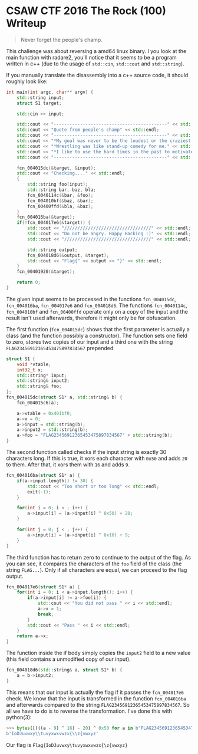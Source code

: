 # CSAW CTF 2016 The Rock (100) Writeup

> Never forget the people's champ.

This challenge was about reversing a amd64 linux binary. I you look at the main
function with radare2, you'll notice that it seems to be a program written in c++
(due to the usage of `std::cin`, `std::cout` and `std::string`).

If you manually translate the disassembly into a c++ source code, it should roughly
look like:


```c++
int main(int argc, char** argv) {
    std::string input;
    struct S1 target;

    std::cin >> input;

    std::cout << "-------------------------------------------" << std::endl;
    std::cout << "Quote from people's champ" << std::endl;
    std::cout << "-------------------------------------------" << std::endl;
    std::cout << "*My goal was never to be the loudest or the craziest. It was to be the most entertaining." << std::endl;
    std::cout << "*Wrestling was like stand-up comedy for me." << std::endl;
    std::cout << "*I like to use the hard times in the past to motivate me today." << std::endl;
    std::cout << "-------------------------------------------" << std::endl;

    fcn_004015dc(&target, &input);
    std::cout << "Checking...." << std::endl;
    {
        std::string foo(input);
        std::string bar, baz, bla;
        fcn_0040114c(&bar, &foo);
        fcn_004010bf(&baz, &bar);
        fcn_00400ffd(&bla, &baz);
    }
    fcn_004016ba(&target);
    if(!fcn_004017e6(&target)) {
        std::cout << "/////////////////////////////////" << std::endl;
        std::cout << "Do not be angry. Happy Hacking :)" << std::endl;
        std::cout << "/////////////////////////////////" << std::endl;

        std::string output;
        fcn_004018d6(&output, &target);
        std::cout << "Flag{" << output << "}" << std::endl;
    }
    fcn_00401920(&target);

    return 0;
}
```

The given input seems to be processed in the functions `fcn_004015dc`, `fcn_004016ba`, `fcn_004017e6` and `fcn_004018d6`.
The functions `fcn_0040114c`, `fcn_004010bf` and `fcn_00400ffd` operate only on a copy of the input and the result isn't used
afterwards, therefore it might only be for obfuscation.

The first function (`fcn_004015dc`) shows that the first parameter is actually a class (and the function possibly a constructor).
The function sets one field to zero, stores two copies of our input and a third one with the string `FLAG23456912365453475897834567`
prepended.

```c++
struct S1 {
    void *vtable;
    int32_t x;
    std::string* input;
    std::string& input2;
    std::string& foo;
};
fcn_004015dc(struct S1* a, std::string& b) {
    fcn_004015c6(a);

    a->vtable = 0x401bf0;
    a->x = 0;
    a->input = std::string(b);
    a->input2 = std::string(b);
    a->foo = "FLAG23456912365453475897834567" + std::string(b);
}
```

The second function called checks if the input string is exactly 30 characters long. If this is true, it xors each character with
`0x50` and adds `20` to them. After that, it xors them with `16` and adds `9`.

```c++
fcn_004016ba(struct S1* a) {
    if(a->input.length() != 30) {
        std::cout << "Too short or too long" << std::endl;
        exit(-1);
    }

    for(int i = 0; i < ; i++) {
        a->input[i] = (a->input[i] ^ 0x50) + 20;
    }

    for(int j = 0; j < ; j++) {
        a->input[i] = (a->input[i] ^ 0x10) + 9;
    }
}
```

The third function has to return zero to continue to the output of the flag. As you can see, it compares the characters of the `foo`
field of the class (the string `FLAG...`). Only if all characters are equal, we can proceed to the flag output.
```c++
fcn_004017e6(struct S1* a) {
    for(int i = 0; i < a->input.length(); i++) {
        if(a->input[i] != a->foo[i]) {
            std::cout << "You did not pass " << i << std::endl;
            a->x = 1;         
            break;
        }
        std::cout << "Pass " << i << std::endl;
    }
    return a->x;
}
```

The function inside the if body simply copies the `input2` field to a new value (this field contains a unmodified copy of our input).
```c++
fcn_004018d6(std::string& a, struct S1* b) {
    a = b->input2;
}
```

This means that our input is actually the flag if it passes the `fcn_004017e6` check. We know that the input is transformed in the
function `fcn_004016ba` and afterwards compared to the string `FLAG23456912365453475897834567`. So all we have to do is to reverse the transformation. I've done this with python(3):
```python
>>> bytes([(((a - 9) ^ 16) - 20) ^ 0x50 for a in b"FLAG23456912365453475897834567"])
b'IoDJuvwxy\\tuvyxwxvwzx{\\z{vwxyz'
```
Our flag is `Flag{IoDJuvwxy\tuvyxwxvwzx{\z{vwxyz}`
